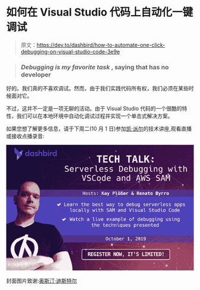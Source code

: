 # 如何在 Visual Studio 代码上自动化一键调试

> 原文：<https://dev.to/dashbird/how-to-automate-one-click-debugging-on-visual-studio-code-3e9e>

> ### *Debugging is my favorite task* , saying that **has no** developer

好的。我们真的不喜欢调试。然而，由于我们实践代码所有权，我们必须在某些时候面对它。

不过，这并不一定是一项无聊的活动。由于 Visual Studio 代码的一个很酷的特性，我们可以在本地环境中自动化调试过程并实现一个单击式解决方案。

如果您想了解更多信息，请于下周二(10 月 1 日)参加[凯·派尔](https://dev.to/kayis)的技术讲座,观看直播或接收点播录音:

[![Tech Talk Banner](img/2c4e72a5110208e59ec90c3810a3a64d.png)](https://zoom.us/webinar/register/WN_V-4DzL5aQF-4iyC9iB1wEQ)

封面图片致谢:[奥斯汀·迪斯特尔](https://unsplash.com/@austindistel?utm_source=unsplash&utm_medium=referral&utm_content=creditCopyText)